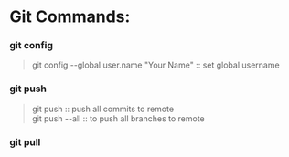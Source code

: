 # Git Commands:

### git config

> git config --global user.name "Your Name" :: set global username

### git push

> git push :: push all commits to remote \
> git push --all :: to push all branches to remote

### git pull
